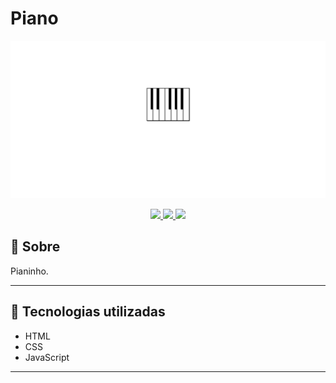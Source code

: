 # Piano

<p align="center">
  <img src="./screenshots/1.png">
</p>

<p align="center">
  <a href="https://forthebadge.com"> <img src="https://forthebadge.com/images/badges/uses-html.svg" /> </a>
  <a href="https://forthebadge.com"> <img src="https://forthebadge.com/images/badges/uses-css.svg" /> </a>
  <a href="https://forthebadge.com"> <img src="https://forthebadge.com/images/badges/uses-js.svg" /> </a>
</p>

## :scroll: Sobre

Pianinho.

---

## :rocket: Tecnologias utilizadas

- HTML
- CSS
- JavaScript

---
